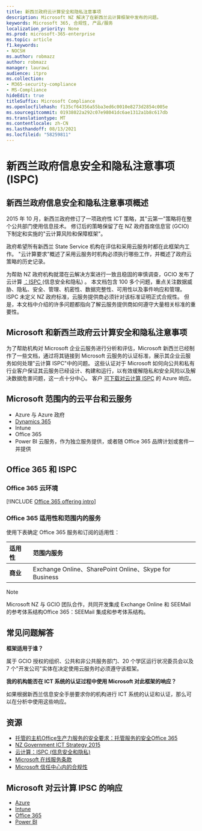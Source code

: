 ```yaml
---
title: 新西兰政府云计算安全和隐私注意事项
description: Microsoft NZ 解决了在新西兰云计算框架中发布的问题。
keywords: Microsoft 365, 合规性, 产品/服务
localization_priority: None
ms.prod: microsoft-365-enterprise
ms.topic: article
f1.keywords:
- NOCSH
ms.author: robmazz
author: robmazz
manager: laurawi
audience: itpro
ms.collection:
- M365-security-compliance
- MS-Compliance
hideEdit: true
titleSuffix: Microsoft Compliance
ms.openlocfilehash: f135cf64356a55ba3ed6c0010e8273d2854c005e
ms.sourcegitcommit: 01938022a292c07e98041dc6ae1312a1b8c617db
ms.translationtype: MT
ms.contentlocale: zh-CN
ms.lasthandoff: 08/13/2021
ms.locfileid: "58259811"
---
```

# <a name="new-zealand-government-information-security-and-privacy-considerations-ispc"></a>新西兰政府信息安全和隐私注意事项 (ISPC) 

## <a name="new-zealand-government-information-security-and-privacy-considerations-overview"></a>新西兰政府信息安全和隐私注意事项概述

2015 年 10 月，新西兰政府修订了一项政府性 ICT 策略，其"云第一"策略将在整个公共部门使用信息技术。 修订后的策略保留了在 NZ 政府首席信息官 (GCIO) 下制定和实施的"云计算风险和保障框架"。

政府希望所有新西兰 State Service 机构在评估和采用云服务时都在此框架内工作。 "云计算要求"概述了采用云服务时机构必须执行哪些工作，并概述了政府云策略的历史记录。

为帮助 NZ 政府机构就潜在云解决方案进行一致且稳固的审慎调查，GCIO 发布了云计算 [：ISPC ](https://www.digital.govt.nz/dmsdocument/1~cloud-computing-information-security-and-privacy-considerations/html) (信息安全和隐私) 。 本文档包含 100 多个问题，重点关注数据威胁、隐私、安全、管理、机密性、数据完整性、可用性以及事件响应和管理。 ISPC 未定义 NZ 政府标准，云服务提供商必须针对该标准证明正式合规性。 但是，本文档中介绍的许多问题都指向了解云服务提供商如何遵守大量相关标准的重要性。

## <a name="microsoft-and-new-zealand-government-cloud-computing-security-and-privacy-considerations"></a>Microsoft 和新西兰政府云计算安全和隐私注意事项

为了帮助机构对 Microsoft 企业云服务进行分析和评估，Microsoft 新西兰已经制作了一些文档，通过将其链接到 Microsoft 云服务的认证标准，展示其企业云服务如何处理"云计算 ISPC"中的问题。 这些认证对于 Microsoft 如何向公共和私有行业客户保证其云服务已经设计、构建和运行，以有效缓解隐私和安全风险以及解决数据危害问题，这一点十分中心。 客户 [可下载对云计算 ISPC](https://azure.microsoft.com/resources/microsoft-azure-response-to-nz-gcio-cloud-computing-information-security-privacy-considerations/) 的 Azure 响应。

## <a name="microsoft-in-scope-cloud-platforms--services"></a>Microsoft 范围内的云平台和云服务

- Azure 与 Azure 政府
- [Dynamics 365](https://aka.ms/d365-compliance-list)
- Intune
- Office 365
- Power BI 云服务，作为独立服务提供，或者随 Office 365 品牌计划或套件一并提供

## <a name="office-365-and-ispc"></a>Office 365 和 ISPC

### <a name="office-365-cloud-environments"></a>Office 365 云环境

[!INCLUDE [Office 365 offering intro](../includes/o365-offering-introduction.md)]

### <a name="office-365-applicability-and-in-scope-services"></a>Office 365 适用性和范围内的服务

使用下表确定 Office 365 服务和订阅的适用性：

| **适用性** | **范围内服务** |
|:------------------|:----------------------|
| **商业** | Exchange Online、SharePoint Online、Skype for Business |

>[!Note]
>Microsoft NZ 与 GCIO 团队合作，共同开发集成 Exchange Online 和 SEEMail 的参考体系结构Office 365：SEEMail 集成和参考体系结构。

## <a name="frequently-asked-questions"></a>常见问题解答

**框架适用于谁？**

属于 GCIO 授权的组织、公共和非公共服务部门、20 个学区运行状况委员会以及 7 个"开发公司"实体在决定使用云服务时必须遵守该框架。

**我的机构能否在 ICT 系统的认证过程中使用 Microsoft 对此框架的响应？**

如果根据新西兰信息安全手册要求你的机构进行 ICT 系统的认证和认证[](https://go.microsoft.com/fwlink/p/?linkid=2099496)，那么可以在分析中使用这些响应。

## <a name="resources"></a>资源

- [托管的主机Office生产力服务的安全要求：托管服务的安全Office 365](https://aka.ms/o365-gcio-conformance-guidance)
- [NZ Government ICT Strategy 2015](https://www.ict.govt.nz/strategy-and-action-plan/strategy/)
- [云计算：ISPC (信息安全和隐私) ](https://www.digital.govt.nz/standards-and-guidance/technology-and-architecture/cloud-services/)
- [Microsoft 在线服务条款](https://aka.ms/Online-Services-Terms)
- [Microsoft 信任中心内的合规性](https://www.microsoft.com/trust-center/compliance/compliance-overview)

## <a name="microsoft-responses-to-cloud-computing-ipsc"></a>Microsoft 对云计算 IPSC 的响应

- [Azure](https://aka.ms/Azure-NZ-response)
- [Intune](https://aka.ms/Intune-NZ-response)
- [Office 365](https://aka.ms/O365-NZ-Response)
- [Power BI](https://download.microsoft.com/download/5/1/7/51726B9B-2E76-49C4-9D4F-A36BF025CB93/Response-to-GCIO-105-questions-Power-BI.pdf)
